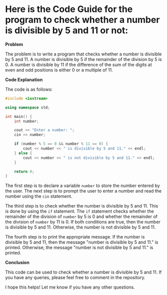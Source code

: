 # Here is the Code Guide for the program to check whether a number is divisible by 5 and 11 or not:

**Problem**

The problem is to write a program that checks whether a number is divisible by 5 and 11. A number is divisible by 5 if the remainder of the division by 5 is 0. A number is divisible by 11 if the difference of the sum of the digits at even and odd positions is either 0 or a multiple of 11.

**Code Explanation**

The code is as follows:

```c++
#include <iostream>

using namespace std;

int main() {
    int number;

    cout << "Enter a number: ";
    cin >> number;

    if (number % 5 == 0 && number % 11 == 0) {
        cout << number << " is divisible by 5 and 11." << endl;
    } else {
        cout << number << " is not divisible by 5 and 11." << endl;
    }

    return 0;
}
```

The first step is to declare a variable `number` to store the number entered by the user. The next step is to prompt the user to enter a number and read the number using the `cin` statement.

The third step is to check whether the number is divisible by 5 and 11. This is done by using the `if` statement. The `if` statement checks whether the remainder of the division of `number` by 5 is 0 and whether the remainder of the division of `number` by 11 is 0. If both conditions are true, then the number is divisible by 5 and 11. Otherwise, the number is not divisible by 5 and 11.

The fourth step is to print the appropriate message. If the number is divisible by 5 and 11, then the message "number is divisible by 5 and 11." is printed. Otherwise, the message "number is not divisible by 5 and 11." is printed.

**Conclusion**

This code can be used to check whether a number is divisible by 5 and 11. If you have any queries, please feel free to comment in the repository.

I hope this helps! Let me know if you have any other questions.